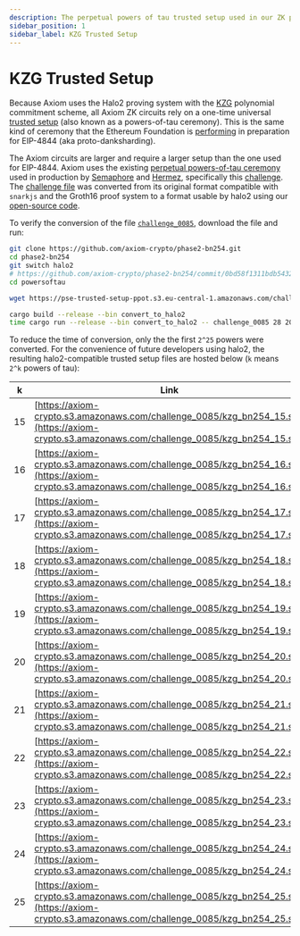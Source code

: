 ```yaml
---
description: The perpetual powers of tau trusted setup used in our ZK proofs.
sidebar_position: 1
sidebar_label: KZG Trusted Setup
---
```


# KZG Trusted Setup

Because Axiom uses the Halo2 proving system with the [KZG](https://dankradfeist.de/ethereum/2020/06/16/kate-polynomial-commitments.html) polynomial commitment scheme, all Axiom ZK circuits rely on a one-time universal [trusted setup](https://vitalik.ca/general/2022/03/14/trustedsetup.html) (also known as a powers-of-tau ceremony). This is the same kind of ceremony that the Ethereum Foundation is [performing](https://blog.ethereum.org/2023/01/16/announcing-kzg-ceremony) in preparation for EIP-4844 (aka proto-danksharding).&#x20;

The Axiom circuits are larger and require a larger setup than the one used for EIP-4844. Axiom uses the existing [perpetual powers-of-tau ceremony](https://github.com/privacy-scaling-explorations/perpetualpowersoftau) used in production by [Semaphore](https://medium.com/coinmonks/to-mixers-and-beyond-presenting-semaphore-a-privacy-gadget-built-on-ethereum-4c8b00857c9b) and [Hermez](https://www.reddit.com/r/ethereum/comments/iftos6/powers_of_tau_selection_for_hermez_rollup/), specifically this [challenge](https://github.com/privacy-scaling-explorations/perpetualpowersoftau/blob/master/0084_jpwang_response/README.md). The [challenge file](https://pse-trusted-setup-ppot.s3.eu-central-1.amazonaws.com/challenge_0085) was converted from its original format compatible with `snarkjs` and the Groth16 proof system to a format usable by halo2 using our [open-source code](https://github.com/axiom-crypto/phase2-bn254/blob/halo2/powersoftau/src/bin/convert_to_halo2.rs).

To verify the conversion of the file [`challenge_0085`](https://pse-trusted-setup-ppot.s3.eu-central-1.amazonaws.com/challenge_0085), download the file and run:

```bash
git clone https://github.com/axiom-crypto/phase2-bn254.git
cd phase2-bn254
git switch halo2
# https://github.com/axiom-crypto/phase2-bn254/commit/0bd58f1311bdb54329686e4d0914006d602e0082
cd powersoftau

wget https://pse-trusted-setup-ppot.s3.eu-central-1.amazonaws.com/challenge_0085

cargo build --release --bin convert_to_halo2
time cargo run --release --bin convert_to_halo2 -- challenge_0085 28 2097152
```

To reduce the time of conversion, only the the first `2^25` powers were converted. For the convenience of future developers using halo2, the resulting halo2-compatible trusted setup files are hosted below (`k` means `2^k` powers of tau):

| k   | Link                                                                                                                                           |
| --- | ---------------------------------------------------------------------------------------------------------------------------------------------- |
| 15  | [https://axiom-crypto.s3.amazonaws.com/challenge_0085/kzg_bn254_15.srs](https://axiom-crypto.s3.amazonaws.com/challenge_0085/kzg_bn254_15.srs) |
| 16  | [https://axiom-crypto.s3.amazonaws.com/challenge_0085/kzg_bn254_16.srs](https://axiom-crypto.s3.amazonaws.com/challenge_0085/kzg_bn254_16.srs) |
| 17  | [https://axiom-crypto.s3.amazonaws.com/challenge_0085/kzg_bn254_17.srs](https://axiom-crypto.s3.amazonaws.com/challenge_0085/kzg_bn254_17.srs) |
| 18  | [https://axiom-crypto.s3.amazonaws.com/challenge_0085/kzg_bn254_18.srs](https://axiom-crypto.s3.amazonaws.com/challenge_0085/kzg_bn254_18.srs) |
| 19  | [https://axiom-crypto.s3.amazonaws.com/challenge_0085/kzg_bn254_19.srs](https://axiom-crypto.s3.amazonaws.com/challenge_0085/kzg_bn254_19.srs) |
| 20  | [https://axiom-crypto.s3.amazonaws.com/challenge_0085/kzg_bn254_20.srs](https://axiom-crypto.s3.amazonaws.com/challenge_0085/kzg_bn254_20.srs) |
| 21  | [https://axiom-crypto.s3.amazonaws.com/challenge_0085/kzg_bn254_21.srs](https://axiom-crypto.s3.amazonaws.com/challenge_0085/kzg_bn254_21.srs) |
| 22  | [https://axiom-crypto.s3.amazonaws.com/challenge_0085/kzg_bn254_22.srs](https://axiom-crypto.s3.amazonaws.com/challenge_0085/kzg_bn254_22.srs) |
| 23  | [https://axiom-crypto.s3.amazonaws.com/challenge_0085/kzg_bn254_23.srs](https://axiom-crypto.s3.amazonaws.com/challenge_0085/kzg_bn254_23.srs) |
| 24  | [https://axiom-crypto.s3.amazonaws.com/challenge_0085/kzg_bn254_24.srs](https://axiom-crypto.s3.amazonaws.com/challenge_0085/kzg_bn254_24.srs) |
| 25  | [https://axiom-crypto.s3.amazonaws.com/challenge_0085/kzg_bn254_25.srs](https://axiom-crypto.s3.amazonaws.com/challenge_0085/kzg_bn254_25.srs) |
